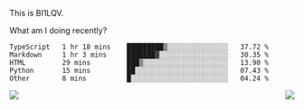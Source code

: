 This is BI1LQV.

What am I doing recently?

<!--START_SECTION:waka-->

```text
TypeScript   1 hr 18 mins    █████████▒░░░░░░░░░░░░░░░   37.72 %
Markdown     1 hr 3 mins     ███████▓░░░░░░░░░░░░░░░░░   30.35 %
HTML         29 mins         ███▒░░░░░░░░░░░░░░░░░░░░░   13.90 %
Python       15 mins         ██░░░░░░░░░░░░░░░░░░░░░░░   07.43 %
Other        8 mins          █░░░░░░░░░░░░░░░░░░░░░░░░   04.24 %
```

<!--END_SECTION:waka-->
<img align="right" src="https://github-readme-stats.vercel.app/api?username=bi1lqv&show_icons=true&count_private=true">

<img src="https://metrics.lecoq.io/bi1lqv?template=classic&base.activity=0&base.community=0&base.repositories=0&base.metadata=0&isocalendar=1&base=header%2C%20activity%2C%20community%2C%20repositories%2C%20metadata&base.indepth=false&base.hireable=false&isocalendar=false&isocalendar.duration=full-year&config.timezone=Asia%2FShanghai">
